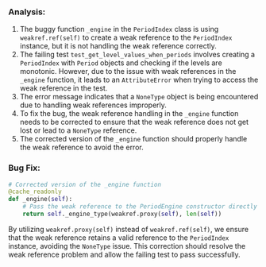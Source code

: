 ### Analysis:
1. The buggy function `_engine` in the `PeriodIndex` class is using `weakref.ref(self)` to create a weak reference to the `PeriodIndex` instance, but it is not handling the weak reference correctly.
2. The failing test `test_get_level_values_when_periods` involves creating a `PeriodIndex` with `Period` objects and checking if the levels are monotonic. However, due to the issue with weak references in the `_engine` function, it leads to an `AttributeError` when trying to access the weak reference in the test.
3. The error message indicates that a `NoneType` object is being encountered due to handling weak references improperly.
4. To fix the bug, the weak reference handling in the `_engine` function needs to be corrected to ensure that the weak reference does not get lost or lead to a `NoneType` reference.
5. The corrected version of the `_engine` function should properly handle the weak reference to avoid the error.

### Bug Fix:
```python
# Corrected version of the _engine function
@cache_readonly
def _engine(self):
    # Pass the weak reference to the PeriodEngine constructor directly
    return self._engine_type(weakref.proxy(self), len(self))
```

By utilizing `weakref.proxy(self)` instead of `weakref.ref(self)`, we ensure that the weak reference retains a valid reference to the `PeriodIndex` instance, avoiding the `NoneType` issue. This correction should resolve the weak reference problem and allow the failing test to pass successfully.